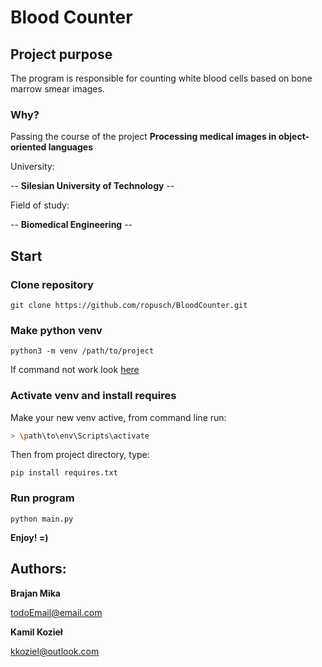 # Blood Counter
## Project purpose 

The program is responsible for counting white blood cells based on bone marrow smear images.
### Why?
Passing the course of the project **Processing medical images in object-oriented languages**

University: 

-- **Silesian University of Technology** --

Field of study:

-- **Biomedical Engineering** --

## Start

### Clone repository
```git
git clone https://github.com/ropusch/BloodCounter.git
```

### Make python venv

```git
python3 -m venv /path/to/project
```
If command not work look [here](https://docs.python.org/3/library/venv.html)

### Activate venv and install requires
Make your new venv active, from command line run:
```bash
> \path\to\env\Scripts\activate
```
Then from project directory, type:
```git
pip install requires.txt
```
### Run program
```git
python main.py
```
**Enjoy! =)**


## Authors:
**Brajan Mika**

[todoEmail@email.com]()

**Kamil Kozieł**

[kkoziel@outlook.com](kkoziel@outlook.com)